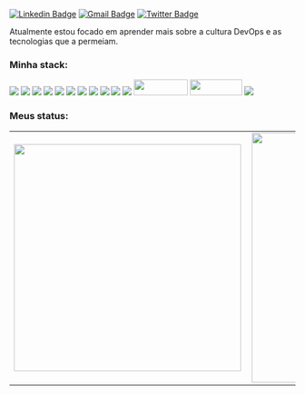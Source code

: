 [![Linkedin Badge](https://img.shields.io/badge/-Guilherme%20Maas-6633cc?style=flat-square&logo=Linkedin&logoColor=white&link=https://www.linkedin.com/in/guilhermemaas/)](https://www.linkedin.com/in/guilhermemaas/) 
[![Gmail Badge](https://img.shields.io/badge/-guilherme.maas@gmail.com-6633cc?style=flat-square&logo=Gmail&logoColor=white&link=mailto:guilherme.maas@gmail.com)](mailto:guilherme.maas@gmail.com)
[![Twitter Badge](https://img.shields.io/badge/-@guilhermemaas-6633cc?style=flat-square&labelColor=6633cc&logo=twitter&logoColor=white&link=https://twitter.com/guilhermemaas)](https://twitter.com/guilhermemaas) 

Atualmente estou focado em aprender mais sobre a cultura DevOps e as tecnologias que a permeiam.

### Minha stack:
<div>
    <img src="https://img.shields.io/badge/python%20-%2314354C.svg?&style=for-the-badge&logo=python&logoColor=white"/>
    <img src="https://img.shields.io/badge/shell_script%20-%23121011.svg?&style=for-the-badge&logo=gnu-bash&logoColor=white"/>
    <img src="https://img.shields.io/badge/flask%20-%23000.svg?&style=for-the-badge&logo=flask&logoColor=white"/>
    <img src="https://img.shields.io/badge/AWS%20-%23FF9900.svg?&style=for-the-badge&logo=amazon-aws&logoColor=white"/> 
    <img src="https://img.shields.io/badge/heroku%20-%23430098.svg?&style=for-the-badge&logo=heroku&logoColor=white"/>
    <img src="https://img.shields.io/badge/apache%20-%23D42029.svg?&style=for-the-badge&logo=apache&logoColor=white"/>
    <img src="https://img.shields.io/badge/jenkins%20-%232C5263.svg?&style=for-the-badge&logo=jenkins&logoColor=white"/>
    <img src ="https://img.shields.io/badge/postgres-%23316192.svg?&style=for-the-badge&logo=postgresql&logoColor=white"/>
    <img src="https://img.shields.io/badge/mysql-%2300f.svg?&style=for-the-badge&logo=mysql&logoColor=white"/>
    <img src="https://img.shields.io/badge/travisci%20-%232B2F33.svg?&style=for-the-badge&logo=travis&logoColor=white"/>
    <img src="https://img.shields.io/badge/docker%20-%230db7ed.svg?&style=for-the-badge&logo=docker&logoColor=white"/>
    <img src="https://www.interserver.net/tips/wp-content/uploads/2019/01/zabbix_logo_500x131.png" width="95" height="28"/>
    <img src="https://www.mvps.net/docs/wp-content/uploads/2019/05/grafana.png" width="92" height="28"/>
    <img src="https://badges.frapsoft.com/bash/v1/bash.png?v=103">
</div>

### Meus status:
<center>
<table>
  <tr>
      <td><img width="400px" align="left" src="https://github-readme-stats.vercel.app/api/top-langs/?username=guilhermemaas&hide=html&layout=compact&theme=midnight-purple" /></td>
      <td><img width="440px" align="left" src="https://github-readme-stats.vercel.app/api?username=guilhermemaas&theme=midnight-purple&show_icons=true" /></td>
  </tr>  
</table>
</center>

